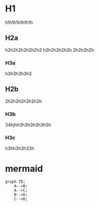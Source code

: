 <!--ts-->
<!--te-->


<!--
**michaeldallen/michaeldallen** is a ✨ _special_ ✨ repository because its `README.md` (this file) appears on your GitHub profile.

Here are some ideas to get you started:

- 🔭 I’m currently working on ...
- 🌱 I’m currently learning ...
- 👯 I’m looking to collaborate on ...
- 🤔 I’m looking for help with ...
- 💬 Ask me about ...
- 📫 How to reach me: ...
- 😄 Pronouns: ...
- ⚡ Fun fact: ...
-->

# H1

h1h1h1h1h1h1h

## H2a 
h2h2h2h2h2h2h2
h2h2h2h2h2h
2h2h2h2h
### H3a
h3h3h3h3h3
## H2b
2h2h2h2h2h2h2h
### H3b

34hjhh3h3h3h3h3h3h
### H3c
h3hh3h3h33h

# mermaid

```mermaid
graph TD;
    A-->B;
    A-->C;
    B-->D;
    C-->D;
```


